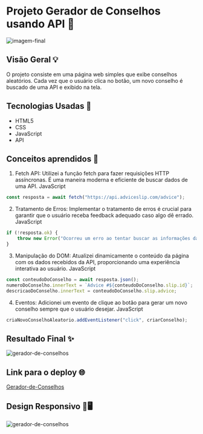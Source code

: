 # Projeto Gerador de Conselhos usando API 📃

![imagem-final]()

## Visão Geral 💡

O projeto consiste em uma página web simples que exibe conselhos aleatórios. Cada vez que o usuário clica no botão, um novo conselho é buscado de uma API e exibido na tela.

## Tecnologias Usadas 📌

- HTML5
- CSS
- JavaScript
- API

## Conceitos aprendidos 📖

1. Fetch API: Utilizei a função fetch para fazer requisições HTTP assíncronas. É uma maneira moderna e eficiente de buscar dados de uma API.
JavaScript

```javascript
const resposta = await fetch("https://api.adviceslip.com/advice");
```

2. Tratamento de Erros: Implementar o tratamento de erros é crucial para garantir que o usuário receba feedback adequado caso algo dê errado.
JavaScript

```javascript
if (!resposta.ok) {
    throw new Error("Ocorreu um erro ao tentar buscar as informações da API");
}
```
3. Manipulação do DOM: Atualizei dinamicamente o conteúdo da página com os dados recebidos da API, proporcionando uma experiência interativa ao usuário.
JavaScript

```javascript
const conteudoDoConselho = await resposta.json();
numeroDoConselho.innerText = `Advice #${conteudoDoConselho.slip.id}`;
descricaoDoConselho.innerText = conteudoDoConselho.slip.advice;
```
4. Eventos: Adicionei um evento de clique ao botão para gerar um novo conselho sempre que o usuário desejar.
JavaScript

```javascript
criaNovoConselhoAleatorio.addEventListener("click", criarConselho);
```

## Resultado Final ✨

![gerador-de-conselhos]()

## Link para o deploy 🌐

[Gerador-de-Conselhos](https://madu-guimaraes.github.io/Projeto-Gerador-de-Conselhos/)

## Design Responsivo 📱🖥️

![gerador-de-conselhos]()
